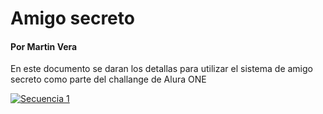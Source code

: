 
# Amigo secreto
#### Por Martin Vera

En este documento se daran los detallas para utilizar el sistema de amigo secreto como parte del challange de Alura ONE

[![Secuencia 1](GitHub "Secuencia 1")](https://github.com/kazike19/amigo-secreto/blob/main/Imagenes/Secuencia1.png "Secuencia 1")